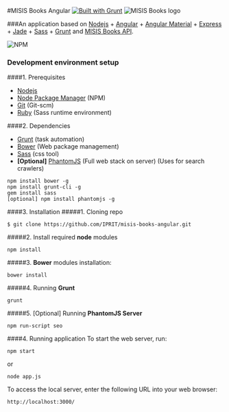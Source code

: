 #MISIS Books Angular [![Built with Grunt](https://cdn.gruntjs.com/builtwith.png)](http://gruntjs.com/)
![MISIS Books logo](http://cs624029.vk.me/v624029446/2db97/VjlKJZLSRZ0.jpg)

###An application based on [Nodejs](http://nodejs.org/) + [Angular](http://angularjs.org/) + [Angular Material](http://material.angularjs.org/) + [Express](http://expressjs.com/) + [Jade](http://jade-lang.com/) + [Sass](http://sass-lang.com/) + [Grunt](http://gruntjs.com/) and [MISIS Books API](http://twosphere.ru/dev).

![NPM](https://img.shields.io/badge/npm-2.9.0-green.svg)

### Development environment setup
####1. Prerequisites

* [Nodejs](http://www.nodejs.org/)
* [Node Package Manager](https://npmjs.org/) (NPM)
* [Git](http://git-scm.com/) (Git-scm)
* [Ruby](http://www.ruby-lang.org/en/downloads/) (Sass runtime environment)

####2. Dependencies
* [Grunt](http://gruntjs.com/) (task automation)
* [Bower](http://bower.io/) (Web package management)
* [Sass](http://sass-lang.com/) (css tool)
* **[Optional]** [PhantomJS](http://phantomjs.org/) (Full web stack on server) (Uses for search crawlers)
```
npm install bower -g
npm install grunt-cli -g
gem install sass
[optional] npm install phantomjs -g
```
####3. Installation
#####1. Cloning repo
```
$ git clone https://github.com/IPRIT/misis-books-angular.git
```
#####2. Install required **node** modules
```
npm install
```
#####3. **Bower** modules installation:
```
bower install
```
#####4. Running **Grunt**
```
grunt 
```
#####5. [Optional] Running **PhantomJS Server**
```
npm run-script seo
```
####4. Running application
To start the web server, run:
```
npm start
```
or
```
node app.js
```
To access the local server, enter the following URL into your web browser:
```
http://localhost:3000/
```